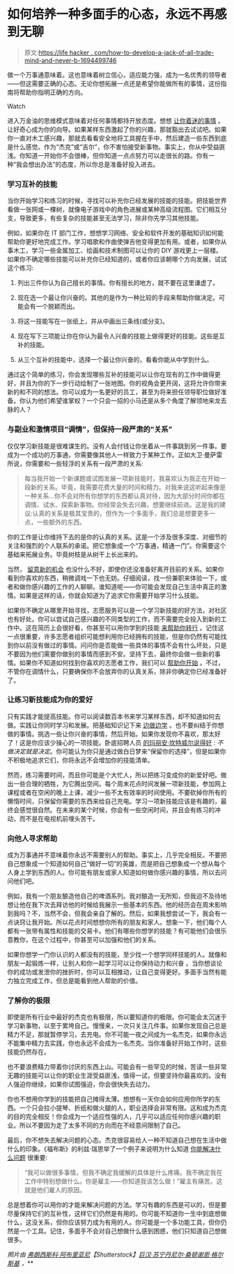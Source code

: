 # 如何培养一种多面手的心态，永远不再感到无聊

> 原文:[https://life hacker . com/how-to-develop-a-jack-of-all-trade-mind-and-never-b-1694499746](https://lifehacker.com/how-to-develop-a-jack-of-all-trades-mindset-and-never-b-1694499746)

做一个万事通意味着。这也意味着树立信心，适应能力强，成为一名优秀的领导者——但这需要正确的心态。无论你想拓展一点还是希望你能做所有的事情，这份指南将帮助你指明正确的方向。

Watch

进入万金油的思维模式意味着对任何事情都持开放态度。想想 [让你着迷的事情](http://lifehacker.com/the-reasons-people-don-t-follow-their-passions-and-wha-1637716016) 。让好奇心成为你的向导。如果某样东西激起了你的兴趣，那就豁出去试试吧。如果你一直对木工感兴趣，那就去看看安全地将工具握在手中，然后建造一些东西到底是什么感觉。作为“杰克”或“吉尔”，你不害怕接受新事物。事实上，你从中受益匪浅。你知道一开始你不会很棒，但你知道一点点努力可以走很长的路。你有一种“我会想出办法”的态度，所以你总是准备好投入进去。

### 学习互补的技能

当你开始学习和练习的时候，寻找可以补充你已经发展的技能的技能。把技能世界看做一张网或一棵树，就像电子游戏中的角色进展或某种高级流程图。它们相互分支，导致更多，有些复杂的技能甚至无法学习，除非你先学习其他技能。

例如，如果你在 IT 部门工作，想想学习网络、安全和软件开发的基础知识如何能帮助你更好地完成工作。学习唱歌和作曲使弹吉他变得更加有用。或者，如果你从事木工，学习一些金属加工、绘画和技术制图可以让你的 DIY 游戏更上一层楼。如果你不确定哪些技能可以补充你已经知道的，或者你应该朝哪个方向发展，试试这个练习:

1.  列出三件你认为自己擅长的事情。你有擅长的地方，就不要在这里谦虚了。

2.  现在选一个最让你兴奋的。其他的是作为一种比较的手段来帮助你做决定。可能会有一个脱颖而出。

3.  将这一技能写在一张纸上，并从中画出三条线(或分支)。

4.  现在写下三项能让你在你认为最令人兴奋的技能上做得更好的技能。这些是互补的技能。

5.  从三个互补的技能中，选择一个最让你兴奋的，看看你能从中学到什么。

通过这个简单的练习，你会发现哪些互补的技能可以让你在现有的工作中做得更好，并且为你的下一步行动绘制了一张地图。你的视角会更开阔，这将允许你带来新的和不同的想法。你可以成为一名更好的员工，甚至为将来担任领导职位做好准备。你认为他们希望谁掌权？一个只会一招的小马还是从多个角度了解领地来龙去脉的人？

### 与副业和激情项目“调情”，但保持一段严肃的“关系”

仅仅学习新技能是很难谋生的。没有人会付钱让你坐着从一件事跳到另一件事。要成为一个成功的万事通，你需要像其他人一样致力于某种工作。正如大卫·曼萨雷所说，你需要和一些轻浮的关系有一段严肃的关系:

> 每当我开始一个新课题或试图发展一项新技能时，我喜欢认为我正在开始一段新的关系。毕竟，我需要花费大量的时间和精力。对我来说这听起来像是一种关系...你不会对所有你想学的东西都认真对待，因为大部分时间你都在调情、试水、探索新事物。你经常会失去兴趣，想要继续前进。这是我的建议:认真的关系是极其宝贵的，但作为一个多面手，我们总是想要更多一点，一些额外的东西。

你的工作是让你维持下去的是你的认真的关系。这是一个涉及很多深度、对细节的关注和强烈的个人联系的承诺。把它想象成一个“万事通，精通一门”。你需要这个基础来拓展业务。毕竟树枝是从树干上长出来的。

当然， [留意新的机会](http://www.google.com/url?q=http%3A%2F%2Flifehacker.com%2Fthe-company-you-work-for-is-not-your-friend-1692113529&sa=D&sntz=1&usg=AFQjCNHHaiJ8tct4AkCkdBIHU-XKgIIYvA) 也没什么不好，即使你还没准备好离开目前的关系。如果你看到你喜欢的东西，稍微调戏一下也无妨。仔细阅读，找一份兼职来体验一下，或者和做你感兴趣的工作的人聊聊。谁知道呢——你可能会发现自己生活中真正的激情。如果是这样的话，你就会知道为了追求它你需要开始学习什么技能。

如果你不确定从哪里开始寻找，志愿服务可以是一个学习新技能的好方法，对社区也有好处。你可以尝试自己感兴趣的不同类型的工作，而不需要完全投入到新的工作中。这在简历上会很好看，你甚至可以用你学到的技能 [来帮助你转行](https://lifehacker.com/learn-the-skills-employers-want-by-volunteering-5940202) 。记住这一点很重要，许多志愿者组织可能想利用你已经拥有的技能，但是你仍然有可能找到你以前没有做过的事情。问问你是否能做一些具体的事情不会有什么坏处，只是不要因为他们需要你做别的事情而感到不安。坚持下去，最终你会做一些新的事情。如果你不知道如何找到你喜欢的志愿者工作，我们可以 [帮助你开始](http://lifehacker.com/how-to-find-a-volunteer-gig-youll-actually-enjoy-5938432) 。不过，不管你在调情什么，只要确保你不会放弃你的认真关系，除非你确定你已经准备好了。

### 让练习新技能成为你的爱好

只有实践才能提高技能。你可以阅读数百本书来学习某样东西，却不知道如何去做。实践让你同时学习和发展。把基础知识记下来 [边做边学](https://lifehacker.com/how-i-tackled-three-skills-i-never-thought-id-learn-1513489403) 。也不要纠结于你想做的事情。挑选一些让你兴奋的事情，然后开始。如果你发现你不喜欢，那太好了！这是你应该少操心的一项技能。卧底招聘人员 [的玛丽安·坎特威尔说得好](http://theundercoverrecruiter.com/how-you-can-be-jack-all-trades-and-master-all/) : *不做决定就是决定*。你可能认为你只是通过做白日梦来“保留你的选择”，但是如果你不积极地追求它们，你将永远不会增加你的技能清单。

然而，练习需要时间，而且你可能是个大忙人，所以把练习变成你的新爱好吧。做出一些合理的牺牲，为它腾出空间。每个周末花点时间发展一项新技能，参加网上课程或者在空闲的晚上上课，减少一些不太有效率的时间使用。不要砍掉你所有的懒惰时间，只保留你需要的东西来给自己充电。学习一项新技能应该是有趣的，最终会感觉很自然。在未来的某个时候，你会有一些空闲时间，并且会有练习的冲动，而不是在电视机前埋头苦干。

### 向他人寻求帮助

成为万事通并不意味着你永远不需要别人的帮助。事实上，几乎完全相反。不要把自己想象成一个知道如何自己“做好一切”的英雄，而是把自己想象成一个想从每个人身上学到东西的人。你可能有朋友或家人知道如何做你感兴趣的事情，所以去问问他们吧。

例如，我有一个朋友酿造他自己的啤酒系列。我对酿造一无所知，但我迫不及待地想让他在我下次去拜访他的时候给我展示一些基本的东西。他的经历会在周末影响到我吗？不，当然不会，但我会亲自了解的。然后，如果我想尝试一下，我会有一点诀窍让我开始。所以花点时间想想你所有的朋友和家人。想象一下，他们每个人都有一张带有属性和技能的交易卡。他们有哪些你想学的技能？有可能他们会很乐意教你，在这个过程中，你甚至可以加强和他们的关系。

如果你想学一门你认识的人都没有的技能，至少找一个想学同样技能的人。就像和朋友一起锻炼一样，让别人和你一起学习可以让你保持动力和兴奋 。当你想谈论你的成功或发泄你的挫折时，你可以互相推动，让自己变得更好。多面手当然有能力独立完成工作，但总是能看到他人帮助的价值。

### 了解你的极限

即使是所有行业中最好的杰克也有极限，所以要知道你的极限。你可能会太沉迷于学习新事物，以至于累垮自己。慢慢来，一次只关注几件事。如果你发现自己总是精力不足，那就暂停学习，去充电。你不可能一夜之间成为一名杰克，如果你永远不能集中精力去实践，你也永远不会成为一名杰克。当你准备好开始工作时，这些技能仍然存在。

也不要浪费精力带着你讨厌的东西上山。可能会有一些罕见的时候，苦读一些非常无趣的技能可以让你的职业生涯受益匪浅，值得一试，但要坚持你最喜欢的。没有人强迫你继续，如果你试图强迫，你会很快失去动力。

你也不想用你学到的技能把自己摊得太薄。想想有一天你会如何应用你所学的东西。一个只会拉小提琴、折纸和做火腿的人，职业选择会非常有限。这和成为杰克的目的完全相反！你会成为一个适应性强的人，几乎可以适应任何你感兴趣的职业。所以不要因为走了太多不同的方向而在不经意间限制了自己。

最后，你不想失去解决问题的心态。杰克很容易给人一种不知道自己想在生活中做什么的印象。《福布斯》的利兹·瑞恩举了一个例子来说明为什么知道 [你能解决什么问题](http://www.forbes.com/sites/lizryan/2015/01/20/why-jack-of-all-trades-is-the-worst-personal-brand/) 很重要:

> “我可以做很多事情，但我不确定我缓解的具体是什么疼痛。我不确定我在工作中特别想做什么。你是雇主——你知道我该怎么做！”雇主有痛苦。这就是他们雇人的原因。

总是想着你可以用你的才能来解决问题的方法。学习有趣的东西是可以的，但是要尽量保持它们的互补性，这样它们仍然是有用的。你可能不知道你一生中到底想做什么，这没关系，但你应该努力成为有用的人。你可能是一个多功能工具，但你仍然是一个工具。记住，多面手不会对自己想做什么感到困惑，他们只知道自己想做很多。

*照片由* [*弗朗西斯科·阿布里亚尼*](http://www.shutterstock.com/pic-179594048/stock-vector-poker-of-jacks-playing-cards-on-a-green-background-each-card-is-full-and-isolated.html?src=4qEg9hQNhcZeVVQqlgqaBQ-2-53)*【Shutterstock】*[*巨汉·苏宁*](https://www.flickr.com/photos/juhansonin/4734829999)*[*丹尼尔·桑顿*](https://www.flickr.com/photos/danielthornton/8620041374)*[*谢恩·格尔斯基*](https://www.flickr.com/photos/shanegorski/2709283769) *，***